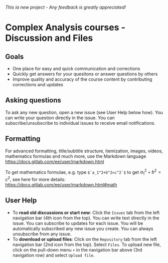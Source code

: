 *This ia new project - Any feedback is greatly appreciated!*

# Complex Analysis courses - Discussion and Files

## Goals
- One place for easy and quick communication and corrections
- Quickly get answers for your quesitons or answer questions by others
- Improve quality and accuracy of the course content by contributing corrections and updates



## Asking questions

To ask any new question, open a new issue (see User Help below how).
You can write your question directly in the issue.
You can subscribe/unsubscribe to individual issues to receive email notifications.

## Formatting
For advanced formatting, title/subtitle structure, itemization, images, videos, mathematics formulas and much more,
use the Markdown language https://docs.gitlab.com/ee/user/markdown.html

To get mathematics formulae, e.g. type ```$`a_1^2+b^2=c^2`$``` to get $`a_1^2+b^2=c^2`$,
see here for more details: https://docs.gitlab.com/ee/user/markdown.html#math


## User Help
- To **read old discussions or start new**: Click the `Issues` tab from the left navigation bar (4th icon from the top). 
You can write text directly in the issue. You can subscribe to updates for each issue. 
You will be automatically subscribed any new issue you create. You can always unsubscribe from any issue.
- To **download or upload files**: Click on the `Repository` tab from the left navigation bar (2nd icon from the top). 
Select `Files`. To upload new file, click on the pull-down menu `+` in the navigation bar above (3rd navigation row) and select `Upload file`.
